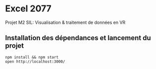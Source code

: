 # Excel 2077

Projet M2 SIL: Visualisation  & traitement de données en VR

## Installation des dépendances et lancement du projet

```
npm install && npm start
open http://localhost:3000/
```